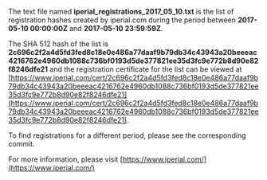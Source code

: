 The text file named **iperial_registrations_2017_05_10.txt** is the list of registration hashes created by iperial.com during the period between **2017-05-10 00:00:00Z** and **2017-05-10 23:59:59Z**.

The SHA 512 hash of the list is **2c696c2f2a4d5fd3fed8c18e0e486a77daaf9b79db34c43943a20beeeac4216762e4960db1088c736bf0193d5de377821ee35d3fc9e772b8d90e82f8246dfe21** and the registration certificate for the list can be viewed at [https://www.iperial.com/cert/2c696c2f2a4d5fd3fed8c18e0e486a77daaf9b79db34c43943a20beeeac4216762e4960db1088c736bf0193d5de377821ee35d3fc9e772b8d90e82f8246dfe21](https://www.iperial.com/cert/2c696c2f2a4d5fd3fed8c18e0e486a77daaf9b79db34c43943a20beeeac4216762e4960db1088c736bf0193d5de377821ee35d3fc9e772b8d90e82f8246dfe21).

To find registrations for a different period, please see the corresponding commit.

For more information, please visit [https://www.iperial.com/](https://www.iperial.com/)
